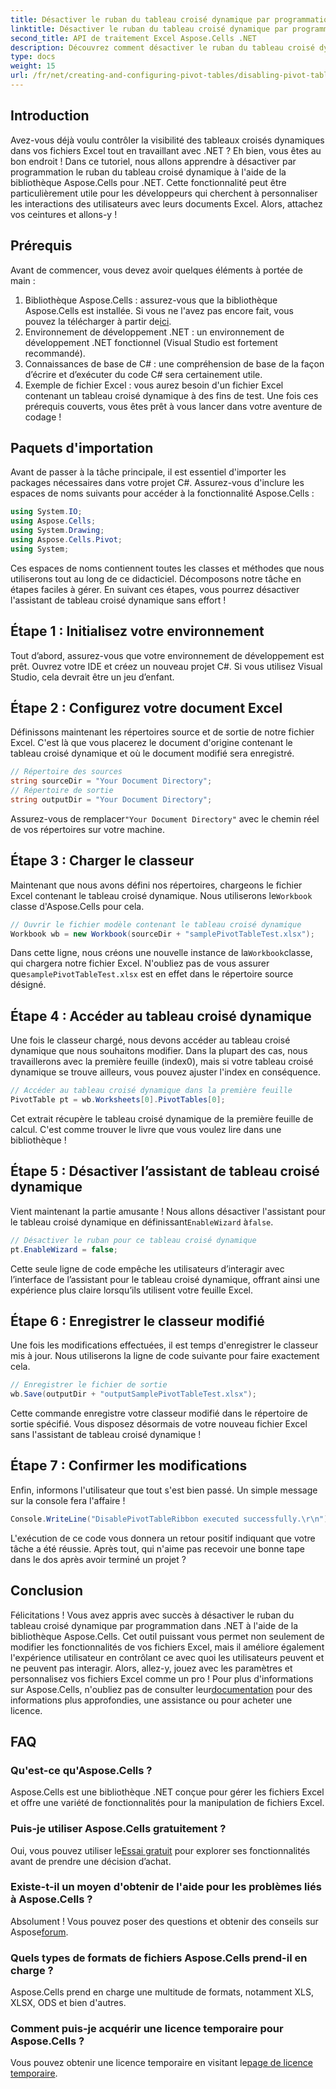 ```yaml
---
title: Désactiver le ruban du tableau croisé dynamique par programmation dans .NET
linktitle: Désactiver le ruban du tableau croisé dynamique par programmation dans .NET
second_title: API de traitement Excel Aspose.Cells .NET
description: Découvrez comment désactiver le ruban du tableau croisé dynamique dans .NET à l'aide d'Aspose.Cells. Ce guide étape par étape facilite la personnalisation de vos interactions Excel.
type: docs
weight: 15
url: /fr/net/creating-and-configuring-pivot-tables/disabling-pivot-table-ribbon/
---
```

## Introduction
Avez-vous déjà voulu contrôler la visibilité des tableaux croisés dynamiques dans vos fichiers Excel tout en travaillant avec .NET ? Eh bien, vous êtes au bon endroit ! Dans ce tutoriel, nous allons apprendre à désactiver par programmation le ruban du tableau croisé dynamique à l'aide de la bibliothèque Aspose.Cells pour .NET. Cette fonctionnalité peut être particulièrement utile pour les développeurs qui cherchent à personnaliser les interactions des utilisateurs avec leurs documents Excel. Alors, attachez vos ceintures et allons-y !
## Prérequis
Avant de commencer, vous devez avoir quelques éléments à portée de main :
1. Bibliothèque Aspose.Cells : assurez-vous que la bibliothèque Aspose.Cells est installée. Si vous ne l'avez pas encore fait, vous pouvez la télécharger à partir de[ici](https://releases.aspose.com/cells/net/).
2. Environnement de développement .NET : un environnement de développement .NET fonctionnel (Visual Studio est fortement recommandé).
3. Connaissances de base de C# : une compréhension de base de la façon d’écrire et d’exécuter du code C# sera certainement utile.
4. Exemple de fichier Excel : vous aurez besoin d'un fichier Excel contenant un tableau croisé dynamique à des fins de test.
Une fois ces prérequis couverts, vous êtes prêt à vous lancer dans votre aventure de codage !
## Paquets d'importation
Avant de passer à la tâche principale, il est essentiel d'importer les packages nécessaires dans votre projet C#. Assurez-vous d'inclure les espaces de noms suivants pour accéder à la fonctionnalité Aspose.Cells :
```csharp
using System.IO;
using Aspose.Cells;
using System.Drawing;
using Aspose.Cells.Pivot;
using System;
```
Ces espaces de noms contiennent toutes les classes et méthodes que nous utiliserons tout au long de ce didacticiel.
Décomposons notre tâche en étapes faciles à gérer. En suivant ces étapes, vous pourrez désactiver l'assistant de tableau croisé dynamique sans effort !
## Étape 1 : Initialisez votre environnement
Tout d’abord, assurez-vous que votre environnement de développement est prêt. Ouvrez votre IDE et créez un nouveau projet C#. Si vous utilisez Visual Studio, cela devrait être un jeu d’enfant.
## Étape 2 : Configurez votre document Excel
Définissons maintenant les répertoires source et de sortie de notre fichier Excel. C'est là que vous placerez le document d'origine contenant le tableau croisé dynamique et où le document modifié sera enregistré.
```csharp
// Répertoire des sources
string sourceDir = "Your Document Directory";
// Répertoire de sortie
string outputDir = "Your Document Directory";
```
 Assurez-vous de remplacer`"Your Document Directory"` avec le chemin réel de vos répertoires sur votre machine.
## Étape 3 : Charger le classeur
 Maintenant que nous avons défini nos répertoires, chargeons le fichier Excel contenant le tableau croisé dynamique. Nous utiliserons le`Workbook` classe d'Aspose.Cells pour cela.
```csharp
// Ouvrir le fichier modèle contenant le tableau croisé dynamique
Workbook wb = new Workbook(sourceDir + "samplePivotTableTest.xlsx");
```
 Dans cette ligne, nous créons une nouvelle instance de la`Workbook`classe, qui chargera notre fichier Excel. N'oubliez pas de vous assurer que`samplePivotTableTest.xlsx` est en effet dans le répertoire source désigné.
## Étape 4 : Accéder au tableau croisé dynamique
Une fois le classeur chargé, nous devons accéder au tableau croisé dynamique que nous souhaitons modifier. Dans la plupart des cas, nous travaillerons avec la première feuille (index0), mais si votre tableau croisé dynamique se trouve ailleurs, vous pouvez ajuster l'index en conséquence.
```csharp
// Accéder au tableau croisé dynamique dans la première feuille
PivotTable pt = wb.Worksheets[0].PivotTables[0];
```
Cet extrait récupère le tableau croisé dynamique de la première feuille de calcul. C'est comme trouver le livre que vous voulez lire dans une bibliothèque !
## Étape 5 : Désactiver l’assistant de tableau croisé dynamique
 Vient maintenant la partie amusante ! Nous allons désactiver l'assistant pour le tableau croisé dynamique en définissant`EnableWizard` à`false`.
```csharp
// Désactiver le ruban pour ce tableau croisé dynamique
pt.EnableWizard = false;
```
Cette seule ligne de code empêche les utilisateurs d’interagir avec l’interface de l’assistant pour le tableau croisé dynamique, offrant ainsi une expérience plus claire lorsqu’ils utilisent votre feuille Excel.
## Étape 6 : Enregistrer le classeur modifié
Une fois les modifications effectuées, il est temps d'enregistrer le classeur mis à jour. Nous utiliserons la ligne de code suivante pour faire exactement cela.
```csharp
// Enregistrer le fichier de sortie
wb.Save(outputDir + "outputSamplePivotTableTest.xlsx");
```
Cette commande enregistre votre classeur modifié dans le répertoire de sortie spécifié. Vous disposez désormais de votre nouveau fichier Excel sans l'assistant de tableau croisé dynamique !
## Étape 7 : Confirmer les modifications
Enfin, informons l'utilisateur que tout s'est bien passé. Un simple message sur la console fera l'affaire !
```csharp
Console.WriteLine("DisablePivotTableRibbon executed successfully.\r\n");
```
L'exécution de ce code vous donnera un retour positif indiquant que votre tâche a été réussie. Après tout, qui n'aime pas recevoir une bonne tape dans le dos après avoir terminé un projet ?
## Conclusion
Félicitations ! Vous avez appris avec succès à désactiver le ruban du tableau croisé dynamique par programmation dans .NET à l'aide de la bibliothèque Aspose.Cells. Cet outil puissant vous permet non seulement de modifier les fonctionnalités de vos fichiers Excel, mais il améliore également l'expérience utilisateur en contrôlant ce avec quoi les utilisateurs peuvent et ne peuvent pas interagir. Alors, allez-y, jouez avec les paramètres et personnalisez vos fichiers Excel comme un pro ! Pour plus d'informations sur Aspose.Cells, n'oubliez pas de consulter leur[documentation](https://reference.aspose.com/cells/net/) pour des informations plus approfondies, une assistance ou pour acheter une licence.
## FAQ
### Qu'est-ce qu'Aspose.Cells ?
Aspose.Cells est une bibliothèque .NET conçue pour gérer les fichiers Excel et offre une variété de fonctionnalités pour la manipulation de fichiers Excel.
### Puis-je utiliser Aspose.Cells gratuitement ?
 Oui, vous pouvez utiliser le[Essai gratuit](https://releases.aspose.com/) pour explorer ses fonctionnalités avant de prendre une décision d’achat.
### Existe-t-il un moyen d'obtenir de l'aide pour les problèmes liés à Aspose.Cells ?
 Absolument ! Vous pouvez poser des questions et obtenir des conseils sur Aspose[forum](https://forum.aspose.com/c/cells/9).
### Quels types de formats de fichiers Aspose.Cells prend-il en charge ?
Aspose.Cells prend en charge une multitude de formats, notamment XLS, XLSX, ODS et bien d'autres.
### Comment puis-je acquérir une licence temporaire pour Aspose.Cells ?
 Vous pouvez obtenir une licence temporaire en visitant le[page de licence temporaire](https://purchase.aspose.com/temporary-license/).